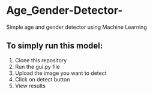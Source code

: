 # Age_Gender-Detector-
Simple age and gender detector using Machine Learning
## To simply run this model:
1. Clone this repository
2. Run the gui.py file
3. Upload the image you want to detect
4. Click on detect button
5. View results

